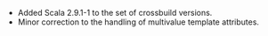 * Added Scala 2.9.1-1 to the set of crossbuild versions.
* Minor correction to the handling of multivalue template attributes.

